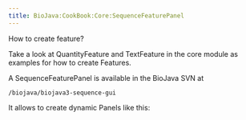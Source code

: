 ```yaml
---
title: BioJava:CookBook:Core:SequenceFeaturePanel
---
```


How to create feature?

Take a look at QuantityFeature and TextFeature in the core module as
examples for how to create Features.

A SequenceFeaturePanel is available in the BioJava SVN at

    /biojava/biojava3-sequence-gui

It allows to create dynamic Panels like this:
